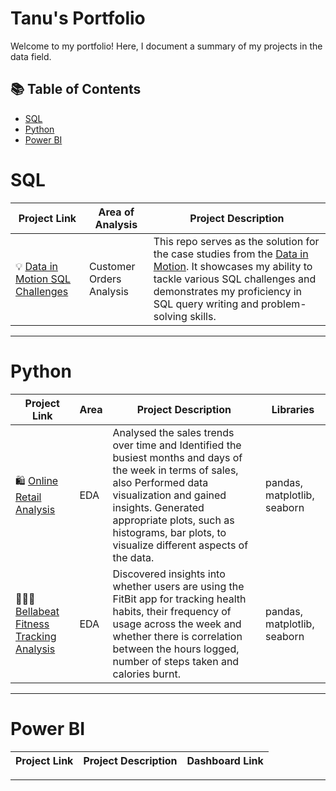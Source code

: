 # Tanu's Portfolio

Welcome to my portfolio! Here, I document a summary of my projects in the data field. 

## 📚 Table of Contents
- [SQL](#sql)
- [Python](#python)
- [Power BI](#PowerBI)

# SQL

| Project Link | Area of Analysis | Project Description | 
|---|---|---|
| 💡 [Data in Motion SQL Challenges](https://github.com/TanuYadu/SQL-Case-Study-Challenge) | Customer Orders Analysis | This repo serves as the solution for the case studies from the [Data in Motion](https://d-i-motion.com/lessons/customer-orders-analysis/). It showcases my ability to tackle various SQL challenges and demonstrates my proficiency in SQL query writing and problem-solving skills. | 
  
***

# Python

| Project Link | Area | Project Description | Libraries |    
|---|---|---|---|
| 🛍 [Online Retail Analysis](https://github.com/TanuYadu/Online_Retail/blob/main/Online_Retail.ipynb) | EDA | Analysed  the sales trends over time and Identified the busiest months and days of the week in terms of sales, also Performed data visualization and gained insights. Generated appropriate plots, such as histograms, bar plots, to visualize different aspects of the data. | pandas, matplotlib, seaborn |
| 🏃🏻‍♀️ [Bellabeat Fitness Tracking Analysis](https://github.com/TanuYadu/Google_Data_Analytics_Capstone) | EDA |Discovered insights into whether users are using the FitBit app for tracking health habits, their frequency of usage across the week and whether there is correlation between the hours logged, number of steps taken and calories burnt. | pandas, matplotlib, seaborn |
***




# Power BI

| Project Link | Project Description | Dashboard Link |
|---|---|---|


***
